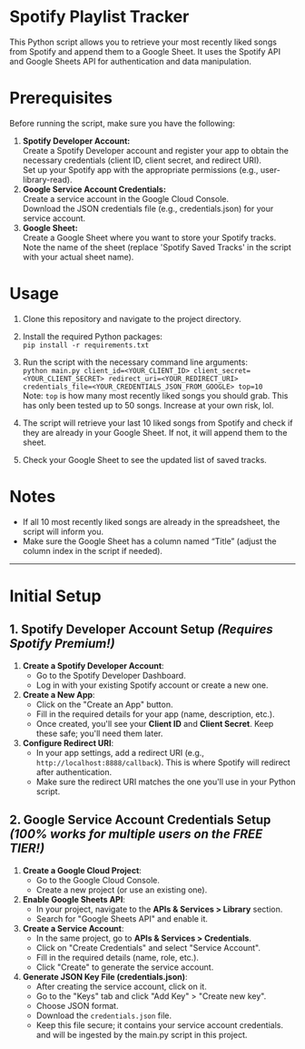 # Spotify Playlist Tracker
This Python script allows you to retrieve your most recently liked songs from Spotify and append them to a Google Sheet. It uses the Spotify API and Google Sheets API for authentication and data manipulation.

# Prerequisites
Before running the script, make sure you have the following:

1. **Spotify Developer Account:**
<br>Create a Spotify Developer account and register your app to obtain the necessary credentials (client ID, client secret, and redirect URI).
<br>Set up your Spotify app with the appropriate permissions (e.g., user-library-read).
2. **Google Service Account Credentials:**
<br>Create a service account in the Google Cloud Console.
<br>Download the JSON credentials file (e.g., credentials.json) for your service account.
3. **Google Sheet:**
<br>Create a Google Sheet where you want to store your Spotify tracks.
<br>Note the name of the sheet (replace 'Spotify Saved Tracks' in the script with your actual sheet name).

# Usage
1. Clone this repository and navigate to the project directory.
2. Install the required Python packages:
   <br>`pip install -r requirements.txt`

4. Run the script with the necessary command line arguments:
  <br>`python main.py client_id=<YOUR_CLIENT_ID> client_secret=<YOUR_CLIENT_SECRET> redirect_uri=<YOUR_REDIRECT_URI> credentials_file=<YOUR_CREDENTIALS_JSON_FROM_GOOGLE> top=10`
  <br> Note: `top` is how many most recently liked songs you should grab. This has only been tested up to 50 songs. Increase at your own risk, lol.

6. The script will retrieve your last 10 liked songs from Spotify and check if they are already in your Google Sheet. If not, it will append them to the sheet.
7. Check your Google Sheet to see the updated list of saved tracks.

# Notes
* If all 10 most recently liked songs are already in the spreadsheet, the script will inform you.
* Make sure the Google Sheet has a column named “Title” (adjust the column index in the script if needed).

----------
# Initial Setup

## 1. Spotify Developer Account Setup *(Requires Spotify Premium!)*
1. **Create a Spotify Developer Account**:
    - Go to the Spotify Developer Dashboard.
    - Log in with your existing Spotify account or create a new one.
2. **Create a New App**:
    - Click on the "Create an App" button.
    - Fill in the required details for your app (name, description, etc.).
    - Once created, you'll see your **Client ID** and **Client Secret**. Keep these safe; you'll need them later.
3. **Configure Redirect URI**:
    - In your app settings, add a redirect URI (e.g., `http://localhost:8888/callback`). This is where Spotify will redirect after authentication.
    - Make sure the redirect URI matches the one you'll use in your Python script.

## 2. Google Service Account Credentials Setup *(100% works for multiple users on the FREE TIER!)*
1. **Create a Google Cloud Project**:
    - Go to the Google Cloud Console.
    - Create a new project (or use an existing one).
2. **Enable Google Sheets API**:
    - In your project, navigate to the **APIs & Services > Library** section.
    - Search for "Google Sheets API" and enable it.
3. **Create a Service Account**:
    - In the same project, go to **APIs & Services > Credentials**.
    - Click on "Create Credentials" and select "Service Account".
    - Fill in the required details (name, role, etc.).
    - Click "Create" to generate the service account.
4. **Generate JSON Key File (credentials.json)**:
    - After creating the service account, click on it.
    - Go to the "Keys" tab and click "Add Key" > "Create new key".
    - Choose JSON format.
    - Download the `credentials.json` file.
    - Keep this file secure; it contains your service account credentials. and will be ingested by the main.py script in this project.


